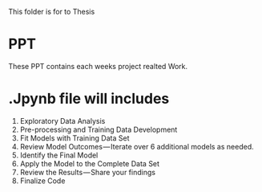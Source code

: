 
This folder is for  to Thesis 

# PPT 
These PPT contains each weeks project realted Work.

# .Jpynb file will includes 
1. Exploratory Data Analysis 
2. Pre-processing and Training Data Development 
3. Fit Models with Training Data Set 
4. Review Model Outcomes — Iterate over 6 additional models as needed. 
5. Identify the Final Model 
6. Apply the Model to the Complete Data Set 
7. Review the Results — Share your findings 
8. Finalize Code  
